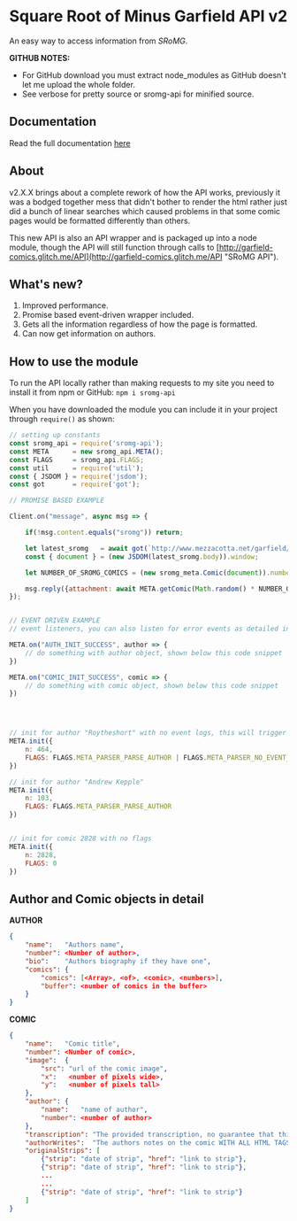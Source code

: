 Square Root of Minus Garfield API v2
============
An easy way to access information from _SRoMG_. 

**GITHUB NOTES:** 
 + For GitHub download you must extract node_modules as GitHub doesn't let me upload the whole folder. 
 + See verbose for pretty source or sromg-api for minified source.


Documentation
-------------
Read the full documentation [here](https://liquidzulu.github.io/SRoMG-API/)


About
-----
v2.X.X brings about a complete rework of how the API works, previously it was a bodged together mess that didn't bother to render the html rather just did a bunch of linear searches which caused problems in that some comic pages would be formatted differently than others.

This new API is also an API wrapper and is packaged up into a node module, though the API will still function through calls to [http://garfield-comics.glitch.me/API](http://garfield-comics.glitch.me/API "SRoMG API").


What's new?
----------
1. Improved performance.
2. Promise based event-driven wrapper included.
3. Gets all the information regardless of how the page is formatted.
4. Can now get information on authors.

How to use the module
---------------------
To run the API locally rather than making requests to my site you need to install it from npm or GitHub:
`npm i sromg-api`

When you have downloaded the module you can include it in your project through `require()` as shown:

```javascript
// setting up constants
const sromg_api = require('sromg-api');
const META      = new sromg_api.META();
const FLAGS     = sromg_api.FLAGS;
const util      = require('util');
const { JSDOM } = require('jsdom');
const got       = require('got');

// PROMISE BASED EXAMPLE

Client.on("message", async msg => {

    if(!msg.content.equals("sromg")) return;

    let latest_sromg   = await got(`http://www.mezzacotta.net/garfield/`)
    const { document } = (new JSDOM(latest_sromg.body)).window;

    let NUMBER_OF_SROMG_COMICS = (new sromg_meta.Comic(document)).number

    msg.reply({attachment: await META.getComic(Math.random() * NUMBER_OF_SROMG_COMICS) });
});


// EVENT DRIVEN EXAMPLE
// event listeners, you can also listen for error events as detailed in the documentation

META.on("AUTH_INIT_SUCCESS", author => {
    // do something with author object, shown below this code snippet
})

META.on("COMIC_INIT_SUCCESS", comic => {
    // do something with comic object, shown below this code snippet
})




// init for author "Roytheshort" with no event logs, this will trigger the AUTH_INIT_SUCCESS event once complete
META.init({
    n: 464,
    FLAGS: FLAGS.META_PARSER_PARSE_AUTHOR | FLAGS.META_PARSER_NO_EVENT_LOGS
})

// init for author "Andrew Kepple"
META.init({
    n: 103,
    FLAGS: FLAGS.META_PARSER_PARSE_AUTHOR
})


// init for comic 2828 with no flags
META.init({
    n: 2828,
    FLAGS: 0
})
```

Author and Comic objects in detail
----------------------------------

**AUTHOR**
```JSON
{
    "name":   "Authors name",
    "number": <Number of author>,
    "bio":    "Authors biography if they have one",
    "comics": {
        "comics": [<Array>, <of>, <comic>, <numbers>],
        "buffer": <number of comics in the buffer>
    }
}
```

**COMIC**
```JSON
{
    "name":   "Comic title",
    "number": <Number of comic>,
    "image":  {
        "src": "url of the comic image",
        "x":   <number of pixels wide>,
        "y":   <number of pixels tall>
    },
    "author": {
        "name":   "name of author",
        "number": <number of author>
    },
    "transcription": "The provided transcription, no guarantee that this is accurate",
    "authorWrites":  "The authors notes on the comic WITH ALL HTML TAGS STILL INCLUDED, you may want to translate this to markdown applicable to your solution",
    "originalStrips": [
        {"strip": "date of strip", "href": "link to strip"},
        {"strip": "date of strip", "href": "link to strip"},
        ...
        ...
        {"strip": "date of strip", "href": "link to strip"}
    ]
}
```
